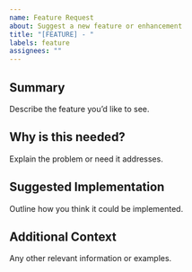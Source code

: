 ```yaml
---
name: Feature Request
about: Suggest a new feature or enhancement
title: "[FEATURE] - "
labels: feature
assignees: ""
---
```


## Summary
Describe the feature you’d like to see.

## Why is this needed?
Explain the problem or need it addresses.

## Suggested Implementation
Outline how you think it could be implemented.

## Additional Context
Any other relevant information or examples.
